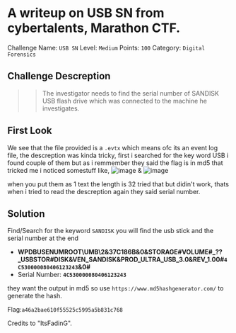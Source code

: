 # A writeup on USB SN from cybertalents, Marathon CTF.

Challenge Name: `USB SN`
Level: `Medium`
Points: `100`
Category: `Digital Forensics`

## Challenge Descreption
>> The investigator needs to find the serial number of SANDISK USB 
>> flash drive which was connected to the machine he investigates.

## First Look
We see that the file provided is a `.evtx` which means ofc its an event log file,
the descreption was kinda tricky, first i searched for the key word USB i found couple
of them but as i remmember they said the flag is in md5 that tricked me i noticed somestuff
like, ![image](https://user-images.githubusercontent.com/33517160/110237377-ca1be580-7f4c-11eb-948c-c5e7c60f8b5a.png) 
&
![image](https://user-images.githubusercontent.com/33517160/110237435-254dd800-7f4d-11eb-8f13-ebf44c1702e0.png) 

when you put them as 1 text the length is 32 tried that but didin't work, thats when i tried to read the descreption again
they said serial number.

## Solution
Find/Search for the keyword `SANDISK` you will find the usb stick 
and the serial number at the end 
 - **WPDBUSENUMROOT\UMB\2&37C186B&0&STORAGE#VOLUME#_??_USBSTOR#DISK&VEN_SANDISK&PROD_ULTRA_USB_3.0&REV_1.00#`4C530000080406123243`&0#**
 - Serial Number: **`4C530000080406123243`**
 
 they want the output in md5 so use `https://www.md5hashgenerator.com/` to generate the hash.
 
 Flag:`a46a2bae610f55525c5995a5b831c768`
 
 Credits to "ItsFadinG".
